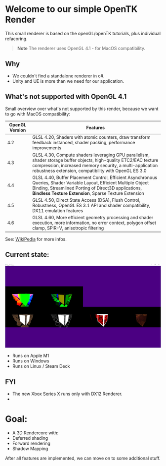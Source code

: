 # Welcome to our simple OpenTK Render

This small renderer is based on the openGL/openTK tutorials, plus individual refacoring. 
> **Note** The renderer uses OpenGL 4.1 - for MacOS compatibility. 

## Why

- We couldn't find a standalone renderer in c#.
- Unity and UE is more than we need for our application.

## What's not supported with OpenGL 4.1

Small overview over what's not supported by this render, because we want to go with MacOS compatibility:

| OpenGL Version |Features                          |
|----------------|-------------------------------|
|4.2|GLSL 4.20, Shaders with atomic counters, draw transform feedback instanced, shader packing, performance improvements         |
|4.3|GLSL 4.30, Compute shaders leveraging GPU parallelism, shader storage buffer objects, high-quality ETC2/EAC texture compression, increased memory security, a multi-application robustness extension, compatibility with OpenGL ES 3.0|
|4.4|GLSL 4.40, Buffer Placement Control, Efficient Asynchronous Queries, Shader Variable Layout, Efficient Multiple Object Binding, Streamlined Porting of Direct3D applications, **Bindless Texture Extension**, Sparse Texture Extension|
|4.5|GLSL 4.50, Direct State Access (DSA), Flush Control, Robustness, OpenGL ES 3.1 API and shader compatibility, DX11 emulation features|
|4.6|GLSL 4.60, More efficient geometry processing and shader execution, more information, no error context, polygon offset clamp, SPIR-V, anisotropic filtering|

See: [WikiPedia](https://en.wikipedia.org/wiki/OpenGL#Version_history) for more infos.

## Current state:
![Screenshot](screenshot.png)

- Runs on Apple M1
- Runs on Windows
- Runs on Linux / Steam Deck

## FYI

- The new Xbox Series X runs only with DX12 Renderer.
- 
# Goal:
- A 3D Rendercore with:
-   Deferred shading
-   Forward rendering
-   Shadow Mapping

After all features are implemented, we can move on to some additional stuff.
